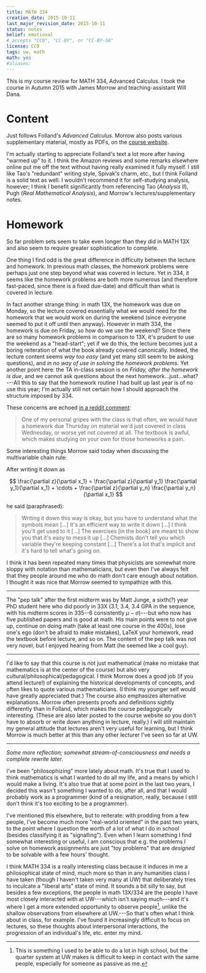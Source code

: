 ```yaml
---
title: MATH 334
creation_date: 2015-10-11
last_major_revision_date: 2015-10-11
status: notes
belief: emotional
# accepts "CC0", "CC-BY", or "CC-BY-SA"
license: CC0
tags: uw, math
math: yes
#aliases: 
---
```


This is my course review for MATH 334, Advanced Calculus.
I took the course in Autumn 2015 with James Morrow and teaching-assistant Will Dana.

# Content

Just follows Folland's *Advanced Calculus*.
Morrow also posts various supplementary material, mostly as PDFs, on the [course website](http://www.math.washington.edu/~morrow/334_15/334.html).

I'm actually starting to appreciate Folland's text a lot more after having "warmed up" to it.
I think the Amazon reviews and some remarks elsewhere online put me off the text without having really examined it fully myself.
I still like Tao's "redundant" writing style, Spivak's charm, etc., but I think Folland is a solid text as well.
I wouldn't recommend it for self-studying analysis, however; I think I benefit significantly from referencing Tao (*Analysis II*), Pugh (*Real Mathematical Analysis*), and Morrow's lectures/supplementary notes.

# Homework

So far problem sets seem to take even longer than they did in MATH 13X and also seem to require greater sophistication to complete.

One thing I find odd is the great difference in difficulty between the lecture and homework.
In previous math classes, the homework problems were perhaps just one step beyond what was covered in lecture.
Yet in 334, it seems like the homework problems are both more numerous (and therefore fast-paced, since there is a fixed due-date) and difficult than what is covered in lecture.

In fact another strange thing: in math 13X, the homework was due on Monday, so the lecture covered essentially what we would need for the homework that we would work on during the weekend (since everyone seemed to put it off until then anyway).
However in math 334, the homework is due on Friday, so how do we use the weekend?
Since there are so many homework problems in comparison to 13X, it's prudent to use the weekend as a "head-start"; yet if we do this, the lecture becomes just a boring reiteration of what the book already covered canonically.
Indeed, the lecture content seems *way too easy* (and yet many still seem to be asking questions), and *in no way of use in solving the homework problems*.
Yet another point here: the TA in-class session is on *Friday, after the homework is due*, and we cannot ask questions about the next homework...just...what?---All this to say that the homework routine I had built up last year is of no use this year; I'm actually still not certain how I should approach the structure imposed by 334. 

These concerns are echoed [in a reddit comment](https://www.reddit.com/r/udub/comments/3g2swr/math_134_anything_i_should_know/ctuualb):

> One of my personal gripes with the class is that often, we would have
> a homework due Thursday on material we'd just covered in class
> Wednesday, or worse yet not covered at all. The textbook is awful,
> which makes studying on your own for those homeworks a pain.

Some interesting things Morrow said today when discussing the multivariable chain rule:

After writing it down as 

$$
\frac{\partial z}{\partial x_1} = \frac{\partial z}{\partial y_1} \frac{\partial y_1}{\partial x_1} + \cdots + \frac{\partial z}{\partial y_n} \frac{\partial y_n}{\partial x_1}
$$

he said (paraphrased):

> Writing it down this way is okay, but you have to understand what the symbols mean [...] It's an efficient way to write it down [...] I think you'll get used to it [...] The exercises [in the book] are meant to show you that it's easy to mess it up [...] Chemists don't tell you which variable they're keeping constant [...] There's a lot that's implicit and it's hard to tell what's going on.

I think it has been repeated many times that physicists are somewhat more sloppy with notation than mathematicians, but even then I've always felt that they people around me who do math don't care enough about notation.
I thought it was nice that Morrow seemed to sympathize with this.

---

The "pep talk" after the first midterm was by Matt Junge, a sixth(?) year PhD student here who did poorly in 33X (3.1, 3.4, 3.4 GPA in the sequence, with his midterm scores in 335--6 consistently $\mu - \sigma$)---but who now has five published papers and is good at math.
His main points were to not give up, continue on doing math (take at least one course in the 400s), lose one's ego (don't be afraid to make mistakes), LaTeX your homework, read the textbook before lecture, and so on.
The content of the pep talk was not very novel, but I enjoyed hearing from Matt (he seemed like a cool guy).

---

I'd like to say that this course is not just mathematical (make no mistake that mathematics is at the center of the course) but also very cultural/philosophical/pedagogical.
I think Morrow does a good job (if you attend lecture!) of explaining the historical developments of concepts, and often likes to quote various mathematicians.
(I think my younger self would have greatly appreciated that.)
The course also emphasizes alternative explanations.
Morrow often presents proofs and definitions sightly differently than in Folland, which makes the course pedagogically interesting.
(These are also later posted to the course website so you don't have to absorb or write down anything in lecture, really.)
I will still maintain my general attitude that lectures aren't very useful for learning, but I think Morrow is much better at this than any other lecturer I've seen so far at UW.

---

*Some more reflection; somewhat stream-of-consciousness and needs a
complete rewrite later.*

I've been "philosophizing" more lately about math.  It's true that I
used to think mathematics is what I wanted to do all my life, and a
means by which I would make a living.  It's also true that at some point
in the last two years, I decided this wasn't something I wanted to do,
after all, and that I would probably work as a programmer (kind of a
resignation, really, because I still don't think it's too exciting to be
a programmer).

I've mentioned this elsewhere, but to reiterate: with prodding from a
few people, I've become much more "real-world oriented" in the past two
years, to the point where I question the worth of a lot of what I do in
school (besides classifying it as "signalling").  Even when I learn
something I find somewhat interesting or useful, I am conscious that
e.g. the problems I solve on homework assignments are just "toy
problems" that are *designed* to be solvable with a few hours' thought.

I think MATH 334 is a really interesting class because it induces in me
a philosophical state of mind, much more so than in any humanities class
I have taken (though I haven't taken very many at UW) that deliberately
tries to inculcate a "liberal arts" state of mind.  It sounds a bit
silly to say, but besides a few exceptions, the people in math 13X/334
are the people I have most closely interacted with at UW---which isn't
saying much---and it's where I get a more extended opportunity to
observe people[^hs], unlike the shallow observations from elsewhere at
UW.---So that's often what I think about in class, for example.  I've
found it increasingly difficult to focus on lectures, so these thoughts
about interpersonal interactions, the progression of an individual's
life, etc. enter my mind.

[^hs]: This is something I used to be able to do a lot in high school,
but the quarter system at UW makes is difficult to keep in contact
with the same people, especially for someone as passive as me.
